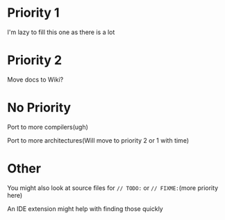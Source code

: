 # Priority 1
I'm lazy to fill this one as there is a lot

# Priority 2
Move docs to Wiki?

# No Priority
Port to more compilers(ugh)

Port to more architectures(Will move to priority 2 or 1 with time)

# Other
You might also look at source files for `// TODO:` or `// FIXME:`(more priority here)

An IDE extension might help with finding those quickly

